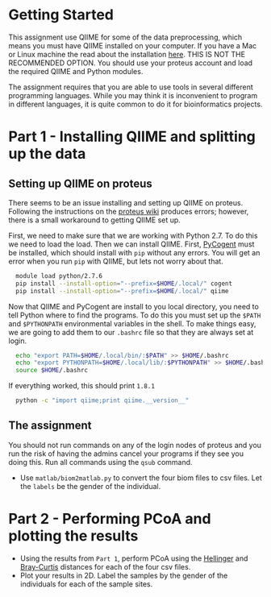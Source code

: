 # Getting Started

This assignment use QIIME for some of the data preprocessing, which means you must have QIIME installed on your computer. If you have a Mac or Linux machine the read about the installation [here](https://github.com/biocore/qiime). THIS IS NOT THE RECOMMENDED OPTION. You should use your proteus account and load the required QIIME and Python modules.

The assignment requires that you are able to use tools in several different programming languages. While you may think it is inconvenient to program in different languages, it is quite common to do it for bioinformatics projects.  


# Part 1 - Installing QIIME and splitting up the data

## Setting up QIIME on proteus

There seems to be an issue installing and setting up QIIME on proteus. Following the instructions on the [proteus wiki](https://proteusmaster.urcf.drexel.edu/urcfwiki/index.php/QIIME) produces errors; however, there is a small workaround to getting QIIME set up. 

First, we need to make sure that we are working with Python 2.7. To do this we need to load the load. Then we can install QIIME. First, [PyCogent](http://pycogent.org/) must be installed, which should install with `pip` without any errors. You will get an error when you run `pip` with QIIME, but lets not worry about that.  
```bash 
  module load python/2.7.6
  pip install --install-option="--prefix=$HOME/.local/" cogent
  pip install --install-option="--prefix=$HOME/.local/" qiime 
```

Now that QIIME and PyCogent are install to you local directory, you need to tell Python where to find the programs. To do this you must set up the `$PATH` and `$PYTHONPATH` environmental variables in the shell. To make things easy, we are going to add them to our `.bashrc` file so that they are always set at login. 
```bash 
  echo "export PATH=$HOME/.local/bin/:$PATH" >> $HOME/.bashrc
  echo "export PYTHONPATH=$HOME/.local/lib/:$PYTHONPATH" >> $HOME/.bashrc
  source $HOME/.bashrc
```

If everything worked, this should print `1.8.1`
```bash 
  python -c "import qiime;print qiime.__version__"
```



## The assignment 

You should not run commands on any of the login nodes of proteus and you run the risk of having the admins cancel your programs if they see you doing this. Run all commands using the `qsub` command.

* Use `matlab/biom2matlab.py` to convert the four biom files to csv files. Let the `labels` be the gender of the individual.  


# Part 2 - Performing PCoA and plotting the results 

* Using the results from `Part 1`, perform PCoA using the [Hellinger](http://en.wikipedia.org/wiki/Hellinger_distance) and [Bray-Curtis](http://en.wikipedia.org/wiki/Bray%E2%80%93Curtis_dissimilarity) distances for each of the four csv files. 
* Plot your results in 2D. Label the samples by the gender of the individuals for each of the sample sites. 

